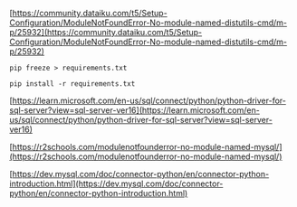 [https://community.dataiku.com/t5/Setup-Configuration/ModuleNotFoundError-No-module-named-distutils-cmd/m-p/25932](https://community.dataiku.com/t5/Setup-Configuration/ModuleNotFoundError-No-module-named-distutils-cmd/m-p/25932)

```
pip freeze > requirements.txt
```

```
pip install -r requirements.txt
```

[https://learn.microsoft.com/en-us/sql/connect/python/python-driver-for-sql-server?view=sql-server-ver16](https://learn.microsoft.com/en-us/sql/connect/python/python-driver-for-sql-server?view=sql-server-ver16)

[https://r2schools.com/modulenotfounderror-no-module-named-mysql/](https://r2schools.com/modulenotfounderror-no-module-named-mysql/)

[https://dev.mysql.com/doc/connector-python/en/connector-python-introduction.html](https://dev.mysql.com/doc/connector-python/en/connector-python-introduction.html)